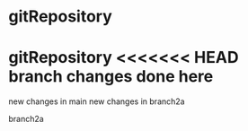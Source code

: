 # gitRepository
 gitRepository
<<<<<<< HEAD
branch changes done here
=======
new changes in main
 new changes in branch2a

 branch2a